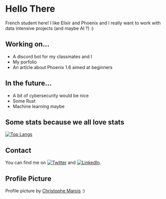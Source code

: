 # Hello There

French student here! I like Elixir and Phoenix and I really want to work with data intensive projects (and maybe AI ?) :)

## Working on...

- A discord bot for my classmates and I
- My porfolio
- An article about Phoenix 1.6 aimed at beginners

## In the future...

- A bit of cybersecurity would be nice
- Some Rust
- Machine learning maybe

## Some stats because we all love stats

[![Top Langs](https://github-readme-stats.vercel.app/api/top-langs/?username=adrianpaulcarrieres&layout=compact)](https://github.com/anuraghazra/github-readme-stats)

## Contact

<!-- Actual text -->

You can find me on [![Twitter][1.2]][1] and [![LinkedIn][2.2]][2].

<!-- Icons -->

[1.2]: http://i.imgur.com/wWzX9uB.png (twitter icon without padding)
[2.2]: https://raw.githubusercontent.com/MartinHeinz/MartinHeinz/master/linkedin-3-16.png (LinkedIn icon without padding)

<!-- Links to your social media accounts -->

[1]: https://twitter.com/AdrianCarrieres
[2]: https://www.linkedin.com/in/adrian-paul-carrières-7b34b2187/

## Profile Picture

Profile picture by [Christophe Marois](https://www.artstation.com/qaqelol) :)
